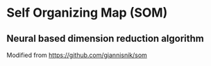 # Self Organizing Map (SOM)
## Neural based dimension reduction algorithm

Modified from https://github.com/giannisnik/som
